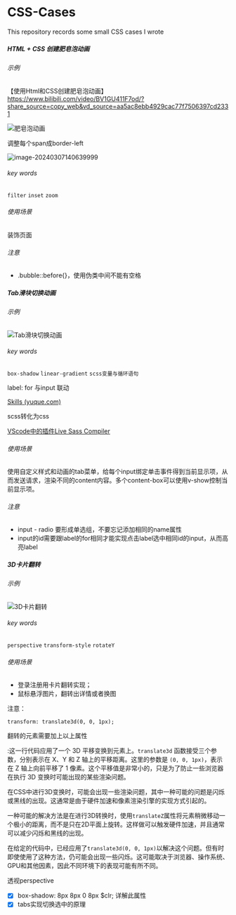 # CSS-Cases
This repository records some small CSS cases I wrote



##### HTML + CSS 创建肥皂泡动画

###### 示例

【使用Html和CSS创建肥皂泡动画】 https://www.bilibili.com/video/BV1GU411F7od/?share_source=copy_web&vd_source=aa5ac8ebb4929cac77f7506397cd2331

![肥皂泡动画](https://gitee.com/tanke99/pic/raw/master/pic/肥皂泡动画.gif)



调整每个span成border-left

![image-20240307140639999](https://gitee.com/tanke99/pic/raw/master/pic/image-20240307140639999.png)

###### key words

`filter`     `inset`   `zoom`



###### 使用场景

装饰页面



###### 注意

- .bubble::before{}，使用伪类中间不能有空格





##### Tab滑块切换动画

###### 示例

![Tab滑块切换动画](https://gitee.com/tanke99/pic/raw/master/pic/Tab滑块切换动画.gif)

###### key words

`box-shadow`   `linear-gradient`  `scss变量与循环语句`

label: for 与input 联动

[Skills (yuque.com)](https://www.yuque.com/tanke-pmign/tanke/fiwypgc3cda9ai93#Z5nsn)



scss转化为css

[VScode中的插件Live Sass Compiler](https://blog.csdn.net/qq_44625715/article/details/131491434)



###### 使用场景

使用自定义样式和动画的tab菜单，给每个input绑定单击事件得到当前显示项，从而发送请求，渲染不同的content内容。多个content-box可以使用v-show控制当前显示项。





###### 注意

- input - radio 要形成单选组，不要忘记添加相同的name属性
- input的id需要跟label的for相同才能实现点击label选中相同id的input，从而高亮label





##### 3D卡片翻转

###### 示例

![3D卡片翻转](https://gitee.com/tanke99/pic/raw/master/pic/3D卡片翻转.gif)



###### key words

`perspective`   `transform-style`  `rotateY`

###### 使用场景

- 登录注册用卡片翻转实现；
- 鼠标悬浮图片，翻转出详情或者换图



注意：

`transform: translate3d(0, 0, 1px);`

翻转的元素需要加上以上属性

:这一行代码应用了一个 3D 平移变换到元素上。`translate3d` 函数接受三个参数，分别表示在 X、Y 和 Z 轴上的平移距离。这里的参数是 `(0, 0, 1px)`，表示在 Z 轴上向前平移了 1 像素。这个平移值是非常小的，只是为了防止一些浏览器在执行 3D 变换时可能出现的某些渲染问题。




在CSS中进行3D变换时，可能会出现一些渲染问题，其中一种可能的问题是闪烁或黑线的出现。这通常是由于硬件加速和像素渲染引擎的实现方式引起的。

一种可能的解决方法是在进行3D转换时，使用`translateZ`属性将元素稍微移动一个极小的距离，而不是只在2D平面上旋转。这样做可以触发硬件加速，并且通常可以减少闪烁和黑线的出现。

在给定的代码中，已经应用了`translate3d(0, 0, 1px)`以解决这个问题。但有时即使使用了这种方法，仍可能会出现一些闪烁。这可能取决于浏览器、操作系统、GPU和其他因素，因此不同环境下的表现可能有所不同。









透视perspective





- [x] box-shadow: 8px 8px 0 8px $clr;  详解此属性
- [x] tabs实现切换选中的原理